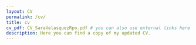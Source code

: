 ```yaml
---
layout: CV
permalink: /cv/
title: cv
cv_pdf: CV_SaraVelasquezRpo.pdf # you can also use external links here
description: Here you can find a copy of my updated CV. 
---
```

